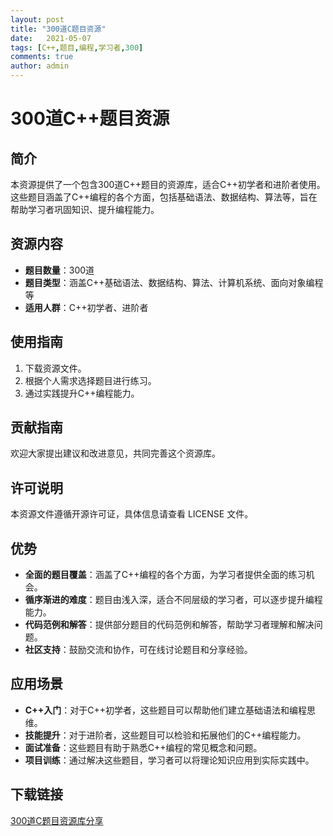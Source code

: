 ```yaml
---
layout: post
title: "300道C题目资源"
date:   2021-05-07
tags: [C++,题目,编程,学习者,300]
comments: true
author: admin
---
```

# 300道C++题目资源

## 简介

本资源提供了一个包含300道C++题目的资源库，适合C++初学者和进阶者使用。这些题目涵盖了C++编程的各个方面，包括基础语法、数据结构、算法等，旨在帮助学习者巩固知识、提升编程能力。

## 资源内容

- **题目数量**：300道
- **题目类型**：涵盖C++基础语法、数据结构、算法、计算机系统、面向对象编程等
- **适用人群**：C++初学者、进阶者

## 使用指南

1. 下载资源文件。
2. 根据个人需求选择题目进行练习。
3. 通过实践提升C++编程能力。

## 贡献指南

欢迎大家提出建议和改进意见，共同完善这个资源库。

## 许可说明

本资源文件遵循开源许可证，具体信息请查看 LICENSE 文件。

## 优势

- **全面的题目覆盖**：涵盖了C++编程的各个方面，为学习者提供全面的练习机会。
- **循序渐进的难度**：题目由浅入深，适合不同层级的学习者，可以逐步提升编程能力。
- **代码范例和解答**：提供部分题目的代码范例和解答，帮助学习者理解和解决问题。
- **社区支持**：鼓励交流和协作，可在线讨论题目和分享经验。

## 应用场景

- **C++入门**：对于C++初学者，这些题目可以帮助他们建立基础语法和编程思维。
- **技能提升**：对于进阶者，这些题目可以检验和拓展他们的C++编程能力。
- **面试准备**：这些题目有助于熟悉C++编程的常见概念和问题。
- **项目训练**：通过解决这些题目，学习者可以将理论知识应用到实际实践中。

## 下载链接

[300道C题目资源库分享](https://pan.quark.cn/s/498c0c2fc479)